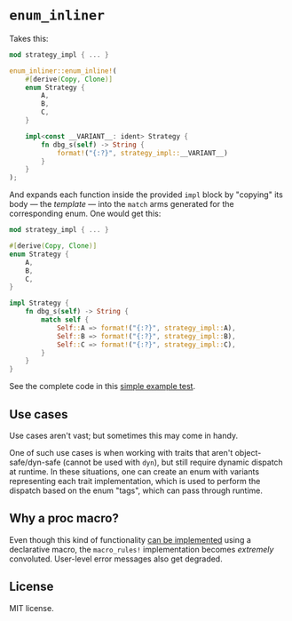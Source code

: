 # `enum_inliner`

Takes this:

```rs
mod strategy_impl { ... }

enum_inliner::enum_inline!(
    #[derive(Copy, Clone)]
    enum Strategy {
        A,
        B,
        C,
    }

    impl<const __VARIANT__: ident> Strategy {
        fn dbg_s(self) -> String {
            format!("{:?}", strategy_impl::__VARIANT__)
        }
    }
);
```

And expands each function inside the provided `impl` block by "copying" its body
— the *template* — into the `match` arms generated for the corresponding enum.
One would get this:

```rs
mod strategy_impl { ... }

#[derive(Copy, Clone)]
enum Strategy {
    A,
    B,
    C,
}

impl Strategy {
    fn dbg_s(self) -> String {
        match self {
            Self::A => format!("{:?}", strategy_impl::A),
            Self::B => format!("{:?}", strategy_impl::B),
            Self::C => format!("{:?}", strategy_impl::C),
        }
    }
}
```

See the complete code in this [simple example test].

[simple example test]:
  https://github.com/lffg/enum_inliner/blob/main/tests/compiles.rs

## Use cases

Use cases aren't vast; but sometimes this may come in handy.

One of such use cases is when working with traits that aren't
object-safe/dyn-safe (cannot be used with `dyn`), but still require dynamic
dispatch at runtime. In these situations, one can create an enum with variants
representing each trait implementation, which is used to perform the dispatch
based on the enum "tags", which can pass through runtime.

## Why a proc macro?

Even though this kind of functionality [can be implemented][decl-impl] using a
declarative macro, the `macro_rules!` implementation becomes _extremely_
convoluted. User-level error messages also get degraded.

[decl-impl]: https://gist.github.com/lffg/94cbb0172a035075e29c46f2f1f31908

## License

MIT license.
